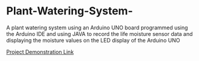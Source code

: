 # Plant-Watering-System-
A plant watering system using an Arduino UNO board programmed using the Arduino IDE and  using JAVA to record the life moisture sensor data and displaying the moisture values on the LED display of the Arduino UNO 

[Project Demonstration Link](https://www.youtube.com/watch?v=yktRhkQhK2k)
